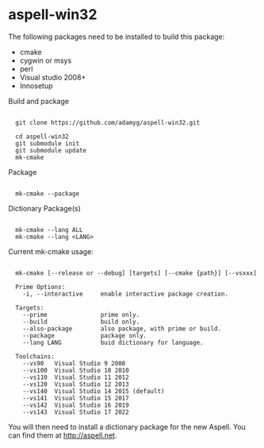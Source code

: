 # aspell-win32

The following packages need to be installed to build this package:

  * cmake
  * cygwin or msys
  * perl
  * Visual studio 2008+
  * Innosetup

Build and package

```

  git clone https://github.com/adamyg/aspell-win32.git

  cd aspell-win32
  git submodule init
  git submodule update
  mk-cmake

```

Package

```

  mk-cmake --package

```

Dictionary Package(s)

```

  mk-cmake --lang ALL
  mk-cmake --lang <LANG>

```

Current mk-cmake usage:

```

  mk-cmake [--release or --debug] [targets] [--cmake {path}] [--vsxxx]

  Prime Options:                                                 
    -i, --interactive     enable interactive package creation.   
                                                               
  Targets:                                                   
    --prime               prime only.                        
    --build               build only.                        
    --also-package        also package, with prime or build. 
    --package             package only.                      
    --lang LANG           buid dictionary for language.

  Toolchains:
    --vs90   Visual Studio 9 2008
    --vs100  Visual Studio 10 2010
    --vs110  Visual Studio 11 2012
    --vs120  Visual Studio 12 2013
    --vs140  Visual Studio 14 2015 (default)
    --vs141  Visual Studio 15 2017
    --vs142  Visual Studio 16 2019
    --vs143  Visual Studio 17 2022

```

You will then need to install a dictionary package for the new Aspell. You can find them at http://aspell.net.
